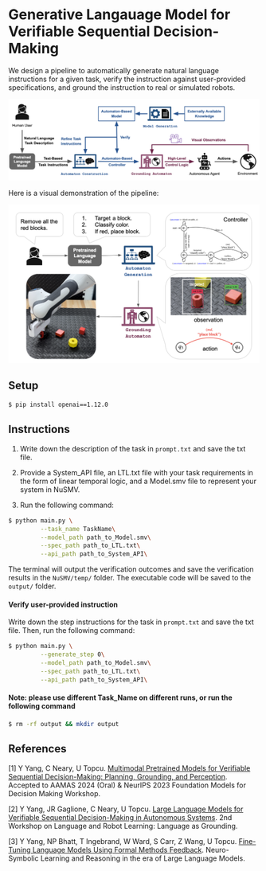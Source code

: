 # Generative Langauage Model for Verifiable Sequential Decision-Making

We design a pipeline to automatically generate natural language instructions for a given task, verify the instruction against user-provided specifications, and ground the instruction to real or simulated robots.


![pipeline](https://github.com/yunhaoyang234/LLM-for-Verifiable-SDM/blob/main/examples/pipeline.png)

Here is a visual demonstration of the pipeline:

![demo](https://github.com/yunhaoyang234/LLM-for-Verifiable-SDM/blob/main/examples/demonstration.png)

## Setup
```bash
$ pip install openai==1.12.0
```

## Instructions
1. Write down the description of the task in ```prompt.txt``` and save the txt file.

2. Provide a System_API file, an LTL.txt file with your task requirements in the form of linear temporal logic, and a Model.smv file to represent your system in NuSMV.

3. Run the following command:

```bash
$ python main.py \
         --task_name TaskName\
         --model_path path_to_Model.smv\
      	 --spec_path path_to_LTL.txt\
      	 --api_path path_to_System_API\
```

The terminal will output the verification outcomes and save the verification results in the ```NuSMV/temp/``` folder. The executable code will be saved to the ```output/``` folder.

#### Verify user-provided instruction 
Write down the step instructions for the task in ```prompt.txt``` and save the txt file. Then, run the following command:
```bash
$ python main.py \
         --generate_step 0\
         --model_path path_to_Model.smv\
         --spec_path path_to_LTL.txt\
         --api_path path_to_System_API\
```

#### Note: please use different Task_Name on different runs, or run the following command
```bash
$ rm -rf output && mkdir output
```

## References
[1] Y Yang, C Neary, U Topcu. [Multimodal Pretrained Models for Verifiable Sequential Decision-Making: Planning, Grounding, and Perception](https://openreview.net/forum?id=ilSesSBQDh). Accepted to AAMAS 2024 (Oral) & NeurIPS 2023 Foundation Models for Decision Making Workshop.

[2] Y Yang, JR Gaglione, C Neary, U Topcu. [Large Language Models for Verifiable Sequential Decision-Making in Autonomous Systems](https://openreview.net/forum?id=3IDdNlRbwk). 2nd Workshop on Language and Robot Learning: Language as Grounding.

[3] Y Yang, NP Bhatt, T Ingebrand, W Ward, S Carr, Z Wang, U Topcu. [Fine-Tuning Language Models Using Formal Methods Feedback](https://openreview.net/forum?id=fWkTKHWfie). Neuro-Symbolic Learning and Reasoning in the era of Large Language Models.
